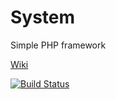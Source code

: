 System
======
Simple PHP framework

[Wiki](https://github.com/oRastor/system/wiki)

[![Build Status](https://travis-ci.org/oRastor/system.svg?branch=master)](https://travis-ci.org/oRastor/system)
